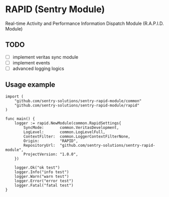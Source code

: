 # RAPID (Sentry Module)
Real-time Activity and Performance Information Dispatch Module (R.A.P.I.D. Module)

## TODO
- [ ] implement veritas sync module
- [ ] implement events
- [ ] advanced logging logics

## Usage example

```
import (
	"github.com/sentry-solutions/sentry-rapid-module/common"
	"github.com/sentry-solutions/sentry-rapid-module/rapid"
)

func main() {
	logger := rapid.NewModule(common.RapidSettings{
		SyncMode:       common.VeritasDevelopment,
		LogLevel:       common.LogLevelFull,
		ContextFilter:  common.LoggerContextFilterNone,
		Origin:         "RAPID",
		RepositoryUrl:  "github.com/sentry-solutions/sentry-rapid-module",
		ProjectVersion: "1.0.0",
	})

	logger.Ok("ok test")
	logger.Info("info test")
	logger.Warn("warn test")
	logger.Error("error test")
	logger.Fatal("fatal test")
}
```